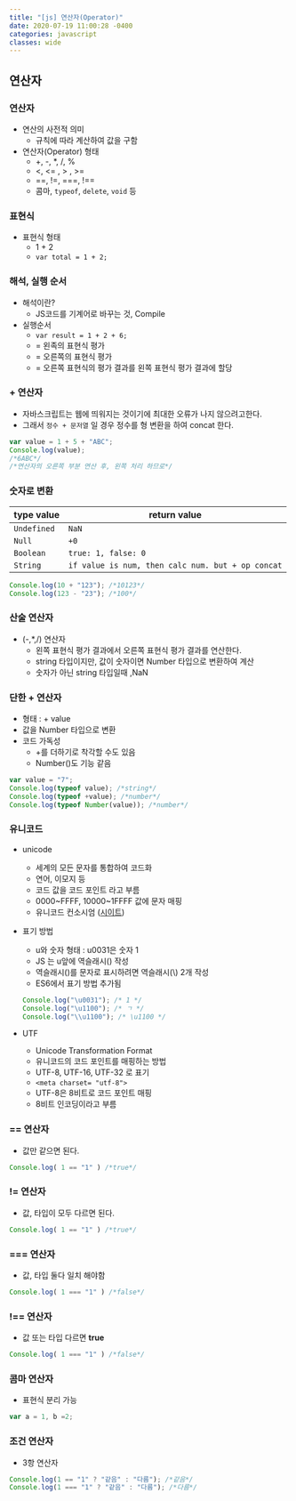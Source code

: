 ```yaml
---
title: "[js] 연산자(Operator)"
date: 2020-07-19 11:00:28 -0400
categories: javascript
classes: wide
---
```


## 연산자

### 연산자
- 연산의 사전적 의미
    - 규칙에 따라 계산하여 값을 구함
- 연산자(Operator) 형태
    - +, -, *, /, %
    - <, <= , > , >=
    - ==, !=, ===, !==
    - 콤마, ```typeof```, ```delete```, ```void``` 등

### 표현식

- 표현식 형태
    - 1 + 2
    -  ```var total = 1 + 2;```

### 해석, 실행 순서

- 해석이란?
    - JS코드를 기계어로 바꾸는 것, Compile
- 실행순서
    - ```var result = 1 + 2 + 6;```
    - = 왼족의 표현식 평가
    - = 오른쪽의 표현식 평가
    - = 오른쪽 표현식의 평가 결과를 왼쪽 표현식 평가 결과에 할당

### + 연산자

- 자바스크립트는 웹에 띄워지는 것이기에 최대한 오류가 나지 않으려고한다.
- 그래서 ``` 정수 + 문저열 ``` 일 경우 정수를 형 변환을 하여 concat 한다.
```javascript
var value = 1 + 5 + "ABC";
Console.log(value);
/*6ABC*/
/*연산자의 오른쪽 부분 연산 후, 왼쪽 처리 하므로*/
```
### 숫자로 변환

|type value | return value|
|------|---|
|```Undefined```|```NaN```|
|```Null```|```+0```|
|```Boolean```|```true: 1, false: 0```|
|```String``` |```if value is num, then calc num. but + op concat```|


```javascript
Console.log(10 + "123"); /*10123*/
Console.log(123 - "23"); /*100*/
```


### 산술 연산자

- (-,*,/) 연산자
    - 왼쪽 표현식 평가 결과에서 오른쪽 표현식 평가 결과를 연산한다.
    - string 타입이지만, 값이 숫자이면 Number 타입으로 변환하여 계산
    - 숫자가 아닌 string 타입일때 ,NaN

### 단한 + 연산자

- 형태 : + value
- 값을 Number 타입으로 변환
- 코드 가독성
    - +를 더하기로 착각할 수도 있음
    - Number()도 기능 같음

```javascript
var value = "7";
Console.log(typeof value); /*string*/
Console.log(typeof +value); /*number*/
Console.log(typeof Number(value)); /*number*/
```

### 유니코드

- unicode
    - 세계의 모든 문자를 통합하여 코드화
    - 연어, 이모지 등
    - 코드 값을 코드 포인트 라고 부름
    - 0000~FFFF, 10000~1FFFF 값에 문자 매핑
    - 유니코드 컨소시엄 ([시이트](http://www.unicode.org/))

- 표기 방법
    - u와 숫자 형태 : u0031은 숫자 1
    - JS 는 u앞에 역슬래시(\) 작성
    - 역슬래시(\)를 문자로 표시하려면 역슬래시(\\) 2개 작성
    - ES6에서 표기 방법 추가됨
    ```javascript
    Console.log("\u0031"); /* 1 */
    Console.log("\u1100"); /* ㄱ */
    Console.log("\\u1100"); /* \u1100 */
    ```
- UTF
    - Unicode Transformation Format
    - 유니코드의 코드 포인트를 매핑하는 방법
    - UTF-8, UTF-16, UTF-32 로 표기
    - ```<meta charset= "utf-8">```
    - UTF-8은 8비트로 코드 포인트 매핑
    - 8비트 인코딩이라고 부름

### == 연산자
- 값만 같으면 된다.
```javascript
Console.log( 1 == "1" ) /*true*/
```

### != 연산자
- 값, 타입이 모두 다르면 된다.
```javascript
Console.log( 1 == "1" ) /*true*/
```
### === 연산자
- 값, 타입 둘다 일치 해야함
```javascript
Console.log( 1 === "1" ) /*false*/
```

### !== 연산자
- 값 또는 타입 다르면 **true**
```javascript
Console.log( 1 === "1" ) /*false*/
```

### 콤마 연산자

- 표현식 분리 가능
```javascript
var a = 1, b =2;
```

### 조건 연산자
- 3항 연산자
```javascript
Console.log(1 == "1" ? "같음" : "다름"); /*같음*/
Console.log(1 === "1" ? "같음" : "다름"); /*다름*/
```
